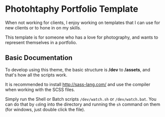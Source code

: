 # Photohtaphy Portfolio Template

When not working for clients, I enjoy working on templates that I can use for new clients or to hone in on my skills.

This template is for someone who has a love for photography, and wants to represent themselves in a portfolio.

## Basic Documentation

To develop using this theme, the basic structure is **/dev** to **/assets**, and that's how all the scripts work.

It is recommended to install http://sass-lang.com/ and use the compiler when working with the SCSS files.

Simply run the Shell or Batch scripts `/dev/watch.sh` or `/dev/watch.bat`. You can do that by `cd`ing into the directory and running the `sh` command on them (for windows, just double click the file).
